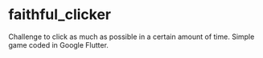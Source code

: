 # faithful_clicker
Challenge to click as much as possible in a certain amount of time.
Simple game coded in Google Flutter.

